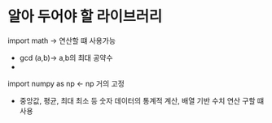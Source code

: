 # 알아 두어야 할 라이브러리 
import math -> 연산할 떄 사용가능
- gcd (a,b)-> a,b의 최대 공약수
- 

import numpy as np <- np 거의 고정

- 중앙값, 평균, 최대 최소 등 숫자 데이터의 통계적 계산, 배열 기반 수치 연산 구할 떄 사용
